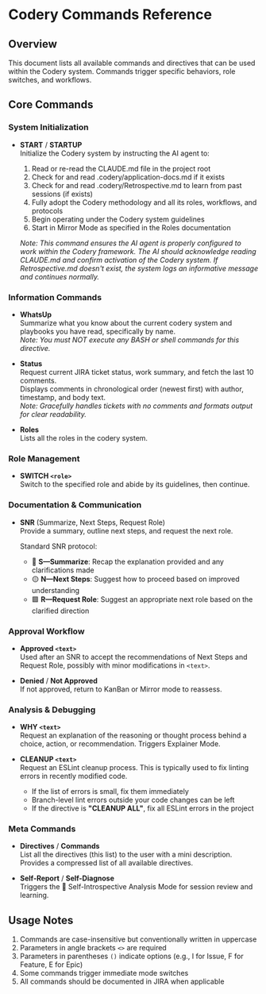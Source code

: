 # Codery Commands Reference

## Overview

This document lists all available commands and directives that can be used within the Codery system. Commands trigger specific behaviors, role switches, and workflows.

## Core Commands

### System Initialization

- **START** / **STARTUP**  
  Initialize the Codery system by instructing the AI agent to:
  1. Read or re-read the CLAUDE.md file in the project root
  2. Check for and read .codery/application-docs.md if it exists
  3. Check for and read .codery/Retrospective.md to learn from past sessions (if exists)
  4. Fully adopt the Codery methodology and all its roles, workflows, and protocols
  5. Begin operating under the Codery system guidelines
  6. Start in Mirror Mode as specified in the Roles documentation
  
  _Note: This command ensures the AI agent is properly configured to work within the Codery framework. The AI should acknowledge reading CLAUDE.md and confirm activation of the Codery system. If Retrospective.md doesn't exist, the system logs an informative message and continues normally._

### Information Commands

- **WhatsUp**  
  Summarize what you know about the current codery system and playbooks you have read, specifically by name.  
  _Note: You must NOT execute any BASH or shell commands for this directive._

- **Status**  
  Request current JIRA ticket status, work summary, and fetch the last 10 comments.  
  Displays comments in chronological order (newest first) with author, timestamp, and body text.  
  _Note: Gracefully handles tickets with no comments and formats output for clear readability._

- **Roles**  
  Lists all the roles in the codery system.

### Role Management

- **SWITCH `<role>`**  
  Switch to the specified role and abide by its guidelines, then continue.

### Documentation & Communication

- **SNR** (Summarize, Next Steps, Request Role)  
  Provide a summary, outline next steps, and request the next role.
  
  Standard SNR protocol:
  - 🔷 **S—Summarize**: Recap the explanation provided and any clarifications made
  - 🟡 **N—Next Steps**: Suggest how to proceed based on improved understanding  
  - 🟩 **R—Request Role**: Suggest an appropriate next role based on the clarified direction

### Approval Workflow

- **Approved `<text>`**  
  Used after an SNR to accept the recommendations of Next Steps and Request Role, possibly with minor modifications in `<text>`.

- **Denied** / **Not Approved**  
  If not approved, return to KanBan or Mirror mode to reassess.

### Analysis & Debugging

- **WHY `<text>`**  
  Request an explanation of the reasoning or thought process behind a choice, action, or recommendation. Triggers Explainer Mode.

- **CLEANUP `<text>`**  
  Request an ESLint cleanup process. This is typically used to fix linting errors in recently modified code.
  - If the list of errors is small, fix them immediately
  - Branch-level lint errors outside your code changes can be left
  - If the directive is **"CLEANUP ALL"**, fix all ESLint errors in the project

### Meta Commands

- **Directives** / **Commands**  
  List all the directives (this list) to the user with a mini description. Provides a compressed list of all available directives.

- **Self-Report** / **Self-Diagnose**  
  Triggers the 🔬 Self-Introspective Analysis Mode for session review and learning.

## Usage Notes

1. Commands are case-insensitive but conventionally written in uppercase
2. Parameters in angle brackets `<>` are required
3. Parameters in parentheses `()` indicate options (e.g., I for Issue, F for Feature, E for Epic)
4. Some commands trigger immediate mode switches
5. All commands should be documented in JIRA when applicable